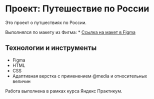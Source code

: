 # Проект: Путешествие по России

Это проект о путшествиях по России.

Выполнялся по макету из Фигма: * [Ссылка на макет в Figma](https://www.figma.com/file/5S2WSbEFL6awjVWJ0NWL8Q/Sprint-3_-Russia-_-desktop-mobile?node-id=28503%3A0)

## Технологии и инструменты
- Figma
- HTML
- CSS
- Адаптивная верстка с применением @media и относительных величин

Работа выполнена в рамках курса Яндекс Практикум.
